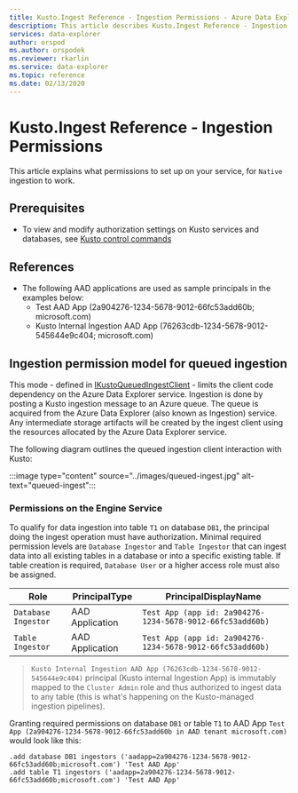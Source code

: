 ```yaml
---
title: Kusto.Ingest Reference - Ingestion Permissions - Azure Data Explorer | Microsoft Docs
description: This article describes Kusto.Ingest Reference - Ingestion Permissions in Azure Data Explorer.
services: data-explorer
author: orspod
ms.author: orspodek
ms.reviewer: rkarlin
ms.service: data-explorer
ms.topic: reference
ms.date: 02/13/2020
---
```

# Kusto.Ingest Reference - Ingestion Permissions
This article explains what permissions to set up on your service, for `Native` ingestion to work.


## Prerequisites
* To view and modify authorization settings on Kusto services and databases, see [Kusto control commands](../../management/security-roles.md) 

## References
* The following AAD applications are used as sample principals in the examples below:
    * Test AAD App (2a904276-1234-5678-9012-66fc53add60b; microsoft.com)
    * Kusto Internal Ingestion AAD App (76263cdb-1234-5678-9012-545644e9c404; microsoft.com)

## Ingestion permission model for queued ingestion
This mode - defined in [IKustoQueuedIngestClient](kusto-ingest-client-reference.md#interface-ikustoqueuedingestclient) - limits the client code dependency on the Azure Data Explorer service. Ingestion is done by posting a Kusto ingestion message to an Azure queue. The queue is acquired from the Azure Data Explorer (also known as Ingestion) service. Any intermediate storage artifacts will be created by the ingest client using the resources allocated by the Azure Data Explorer service.<BR>

The following diagram outlines the queued ingestion client interaction with Kusto:<BR>

:::image type="content" source="../images/queued-ingest.jpg" alt-text="queued-ingest":::

### Permissions on the Engine Service
To qualify for data ingestion into table `T1` on database `DB1`, the principal doing the ingest operation must have authorization.
Minimal required permission levels are `Database Ingestor` and `Table Ingestor` that can ingest data into all existing tables in a database or into a specific existing table.
If table creation is required, `Database User` or a higher access role must also be assigned.


|Role |PrincipalType	|PrincipalDisplayName
|--------|------------|------------
|`Database Ingestor` |AAD Application |`Test App (app id: 2a904276-1234-5678-9012-66fc53add60b)`
|`Table Ingestor` |AAD Application |`Test App (app id: 2a904276-1234-5678-9012-66fc53add60b)`

>`Kusto Internal Ingestion AAD App (76263cdb-1234-5678-9012-545644e9c404)` principal (Kusto internal Ingestion App) is immutably mapped to the `Cluster Admin` role and thus authorized to ingest data to any table (this is what's happening on the Kusto-managed ingestion pipelines).

Granting required permissions on database `DB1` or table `T1` to AAD App `Test App (2a904276-1234-5678-9012-66fc53add60b in AAD tenant microsoft.com)` would look like this:
```kusto
.add database DB1 ingestors ('aadapp=2a904276-1234-5678-9012-66fc53add60b;microsoft.com') 'Test AAD App'
.add table T1 ingestors ('aadapp=2a904276-1234-5678-9012-66fc53add60b;microsoft.com') 'Test AAD App'
```

